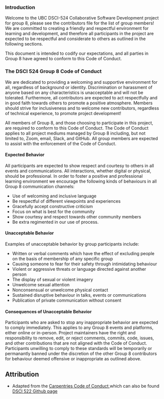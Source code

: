### Introduction
Welcome to the UBC DSCI-524 Collaborative Software Development project for group 8, please see the contributors file for the list of group members! We are committed to creating a friendly and respectful environment for learning and development, and therefore
all participants in the project are expected to be respectful and considerate to others as outlined in the following sections.

This document is intended to codify our expectations, and all parties in Group 8 have agreed to conform to this Code of Conduct.

### The DSCI 524 Group 8 Code of Conduct
We are dedicated to providing a welcoming and supportive environment for all, regardless of background or identity. Discrimination or harassment of anyone based on any characteristics is unacceptable and will not be tolerated. Furthermore, all contributors are expected to act respectfully and in good faith towards others to promote a positive atmosphere. Members should strive for inclusiveness and to welcome new contributors, regardless of technical experience, to promote project development!

All members of Group 8, and those choosing to participate in this project, are required to conform to this Code of Conduct. The Code of Conduct applies to all project mediums managed by Group 8 including, but not limited to, Zoom, email, Slack, and GitHub. All group members are expected to assist with the enforcement of the Code of Conduct.

#### Expected Behavior

All participants are expected to show respect and courtesy to others in all events and communications. All interactions, whether digital or physical, should be professional. In order to foster a positive and professional learning environment we encourage the following kinds of behaviours in all Group 8 communication channels:

- Use of welcoming and inclusive language
- Be respectful of different viewpoints and experiences
- Gracefully accept constructive criticism
- Focus on what is best for the community
- Show courtesy and respect towards other community members
- Be extra regimented in our use of process.


#### Unacceptable Behavior

Examples of unacceptable behavior by group participants include:

- Written or verbal comments which have the effect of excluding people on the basis of membership of any specific group
- Causing someone to fear for their safety through intimidating behaviour
- Violent or aggressive threats or language directed against another person
- The display of sexual or violent imagery
- Unwelcome sexual attention
- Nonconsensual or unwelcome physical contact
- Sustained disruptive behaviour in talks, events or communications
- Publication of private communication without consent

#### Consequences of Unacceptable Behavior

Participants who are asked to stop any inappropriate behavior are expected to comply immediately. This applies to any Group 8 events and platforms, either online or in-person. Project maintainers have the right and responsibility to remove, edit, or reject comments, commits, code, issues, and other contributions that are not aligned with the Code of Conduct. Participants unwilling to comply to these standards will be temporarily or permanantly banned under the discretion of the other Group 8 contributors for behaviour deemed offensive or inappropriate as outlined above.


## Attribution 
- Adapted from the [Carpentries Code of Conduct](https://docs.carpentries.org/topic_folders/policies/code-of-conduct.html),which can also be found [DSCI 522 Github page](https://github.com/datasets/covid-19/tree/master/data)
